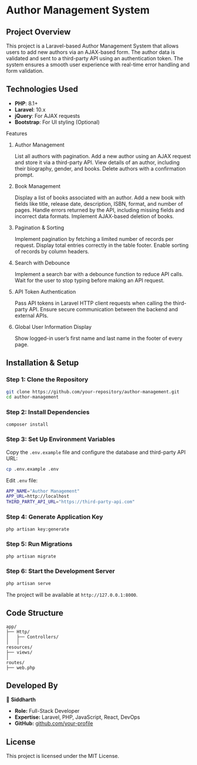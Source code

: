 # Author Management System

## Project Overview
This project is a Laravel-based Author Management System that allows users to add new authors via an AJAX-based form. The author data is validated and sent to a third-party API using an authentication token. The system ensures a smooth user experience with real-time error handling and form validation.

## Technologies Used
- **PHP**: 8.1+
- **Laravel**: 10.x
- **jQuery**: For AJAX requests
- **Bootstrap**: For UI styling (Optional)

Features
1. Author Management

    List all authors with pagination.
    Add a new author using an AJAX request and store it via a third-party API.
    View details of an author, including their biography, gender, and books.
    Delete authors with a confirmation prompt.

2. Book Management

    Display a list of books associated with an author.
    Add a new book with fields like title, release date, description, ISBN, format, and number of pages.
    Handle errors returned by the API, including missing fields and incorrect data formats.
    Implement AJAX-based deletion of books.

3. Pagination & Sorting

    Implement pagination by fetching a limited number of records per request.
    Display total entries correctly in the table footer.
    Enable sorting of records by column headers.

4. Search with Debounce

    Implement a search bar with a debounce function to reduce API calls.
    Wait for the user to stop typing before making an API request.

5. API Token Authentication

    Pass API tokens in Laravel HTTP client requests when calling the third-party API.
    Ensure secure communication between the backend and external APIs.

6. Global User Information Display

    Show logged-in user’s first name and last name in the footer of every page.

## Installation & Setup
### Step 1: Clone the Repository
```sh
git clone https://github.com/your-repository/author-management.git
cd author-management
```

### Step 2: Install Dependencies
```sh
composer install
```

### Step 3: Set Up Environment Variables
Copy the `.env.example` file and configure the database and third-party API URL:
```sh
cp .env.example .env
```
Edit `.env` file:
```sh
APP_NAME="Author Management"
APP_URL=http://localhost
THIRD_PARTY_API_URL="https://third-party-api.com"
```

### Step 4: Generate Application Key
```sh
php artisan key:generate
```

### Step 5: Run Migrations
```sh
php artisan migrate
```

### Step 6: Start the Development Server
```sh
php artisan serve
```
The project will be available at `http://127.0.0.1:8000`.


## Code Structure
```
app/
├── Http/
│   ├── Controllers/
│   │   
resources/
├── views/
│     
routes/
├── web.php
```

## Developed By
👤 **Siddharth**
- **Role:** Full-Stack Developer
- **Expertise:** Laravel, PHP, JavaScript, React, DevOps
- **GitHub:** [github.com/your-profile](https://github.com/your-profile)

## License
This project is licensed under the MIT License.

